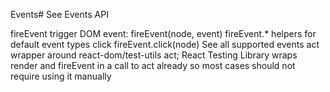 Events#
See Events API

fireEvent trigger DOM event: fireEvent(node, event)
fireEvent.* helpers for default event types
click fireEvent.click(node)
See all supported events
act wrapper around react-dom/test-utils act; React Testing Library wraps render and fireEvent in a call to act already so most cases should not require using it manually
